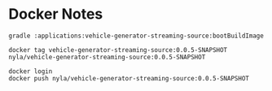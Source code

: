 

# Docker Notes


```shell
gradle :applications:vehicle-generator-streaming-source:bootBuildImage
```


```shell script
docker tag vehicle-generator-streaming-source:0.0.5-SNAPSHOT nyla/vehicle-generator-streaming-source:0.0.5-SNAPSHOT 

docker login
docker push nyla/vehicle-generator-streaming-source:0.0.5-SNAPSHOT
